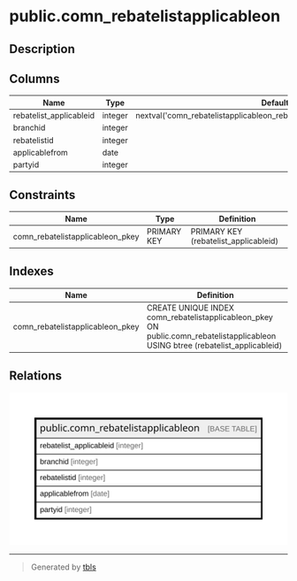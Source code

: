 # public.comn_rebatelistapplicableon

## Description

## Columns

| Name | Type | Default | Nullable | Children | Parents | Comment |
| ---- | ---- | ------- | -------- | -------- | ------- | ------- |
| rebatelist_applicableid | integer | nextval('comn_rebatelistapplicableon_rebatelist_applicableid_seq'::regclass) | false |  |  |  |
| branchid | integer |  | true |  |  |  |
| rebatelistid | integer |  | true |  |  |  |
| applicablefrom | date |  | true |  |  |  |
| partyid | integer |  | true |  |  |  |

## Constraints

| Name | Type | Definition |
| ---- | ---- | ---------- |
| comn_rebatelistapplicableon_pkey | PRIMARY KEY | PRIMARY KEY (rebatelist_applicableid) |

## Indexes

| Name | Definition |
| ---- | ---------- |
| comn_rebatelistapplicableon_pkey | CREATE UNIQUE INDEX comn_rebatelistapplicableon_pkey ON public.comn_rebatelistapplicableon USING btree (rebatelist_applicableid) |

## Relations

![er](public.comn_rebatelistapplicableon.svg)

---

> Generated by [tbls](https://github.com/k1LoW/tbls)
